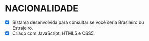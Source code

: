 # NACIONALIDADE

- [x] Sistama desenvolvida para consultar se você seria Brasileiro ou Estrajeiro.
- [x] Criado com JavaScript, HTML5 e CSS5.
